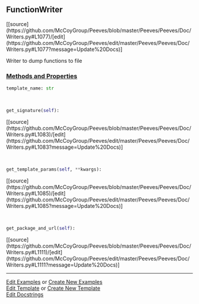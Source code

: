 ## <a id="Peeves.Peeves.Doc.Writers.FunctionWriter">FunctionWriter</a> 
<div class="docs-source-link" markdown="1">
[[source](https://github.com/McCoyGroup/Peeves/blob/master/Peeves/Peeves/Doc/Writers.py#L1077)/[edit](https://github.com/McCoyGroup/Peeves/edit/master/Peeves/Peeves/Doc/Writers.py#L1077?message=Update%20Docs)]
</div>

Writer to dump functions to file

<div class="collapsible-section">
 <div class="collapsible-section collapsible-section-header" markdown="1">
 
### <a class="collapse-link" data-toggle="collapse" href="#methods">Methods and Properties</a> <a class="float-right" data-toggle="collapse" href="#methods"><i class="fa fa-chevron-down"></i></a>

 </div>
 <div class="collapsible-section collapsible-section-body collapse" id="methods" markdown="1">

```python
template_name: str
```
<a id="Peeves.Peeves.Doc.Writers.FunctionWriter.get_signature" class="docs-object-method">&nbsp;</a> 
```python
get_signature(self): 
```
<div class="docs-source-link" markdown="1">
[[source](https://github.com/McCoyGroup/Peeves/blob/master/Peeves/Peeves/Doc/Writers.py#L1083)/[edit](https://github.com/McCoyGroup/Peeves/edit/master/Peeves/Peeves/Doc/Writers.py#L1083?message=Update%20Docs)]
</div>

<a id="Peeves.Peeves.Doc.Writers.FunctionWriter.get_template_params" class="docs-object-method">&nbsp;</a> 
```python
get_template_params(self, **kwargs): 
```
<div class="docs-source-link" markdown="1">
[[source](https://github.com/McCoyGroup/Peeves/blob/master/Peeves/Peeves/Doc/Writers.py#L1085)/[edit](https://github.com/McCoyGroup/Peeves/edit/master/Peeves/Peeves/Doc/Writers.py#L1085?message=Update%20Docs)]
</div>

<a id="Peeves.Peeves.Doc.Writers.FunctionWriter.get_package_and_url" class="docs-object-method">&nbsp;</a> 
```python
get_package_and_url(self): 
```
<div class="docs-source-link" markdown="1">
[[source](https://github.com/McCoyGroup/Peeves/blob/master/Peeves/Peeves/Doc/Writers.py#L1111)/[edit](https://github.com/McCoyGroup/Peeves/edit/master/Peeves/Peeves/Doc/Writers.py#L1111?message=Update%20Docs)]
</div>

 </div>
</div>






___

[Edit Examples](https://github.com/McCoyGroup/Peeves/edit/gh-pages/ci/examples/Peeves/Peeves/Doc/Writers/FunctionWriter.md) or 
[Create New Examples](https://github.com/McCoyGroup/Peeves/new/gh-pages/?filename=ci/examples/Peeves/Peeves/Doc/Writers/FunctionWriter.md) <br/>
[Edit Template](https://github.com/McCoyGroup/Peeves/edit/gh-pages/ci/docs/Peeves/Peeves/Doc/Writers/FunctionWriter.md) or 
[Create New Template](https://github.com/McCoyGroup/Peeves/new/gh-pages/?filename=ci/docs/templates/Peeves/Peeves/Doc/Writers/FunctionWriter.md) <br/>
[Edit Docstrings](https://github.com/McCoyGroup/Peeves/edit/master/Peeves/Peeves/Doc/Writers.py#L1077?message=Update%20Docs)
